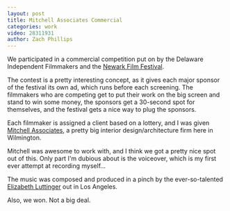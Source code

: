 ```yaml
---
layout: post
title: Mitchell Associates Commercial
categories: work
video: 28311931
author: Zach Phillips
---
```


We participated in a commercial competition put on by the Delaware Independent Filmmakers and the [Newark Film Festival](http://newarkfilm.com).

The contest is a pretty interesting concept, as it gives each major sponsor of the festival its own ad, which runs before each screening. The filmmakers who are competing get to put their work on the big screen and stand to win some money, the sponsors get a 30-second spot for themselves, and the festival gets a nice way to plug the sponsors.

Each filmmaker is assigned a client based on a lottery, and I was given [Mitchell Associates](http://mitchellai.com), a pretty big interior design/architecture firm here in Wilmington.

Mitchell was awesome to work with, and I think we got a pretty nice spot out of this. Only part I'm dubious about is the voiceover, which is my first ever attempt at recording myself...

The music was composed and produced in a pinch by the ever-so-talented [Elizabeth Luttinger](http://eluttinger.com) out in Los Angeles.

Also, we won. Not a big deal.